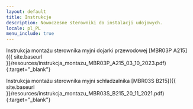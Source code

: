 ```yaml
---
layout: default
title: Instrukcje
description: Nowoczesne sterowniki do instalacji udojowych.
locale: pl_PL
menu_include: true
---
```

Instrukcja montażu sterownika myjni dojarki przewodowej [MBR03P A215]({{ site.baseurl }}/resources/instrukcja_montazu_MBR03P_A215_03_10_2023.pdf){:target="_blank"}

Instrukcja montażu sterownika myjni schładzalnika [MBR03S B215]({{ site.baseurl }}/resources/instrukcja_montazu_MBR03S_B215_20_11_2021.pdf){:target="_blank"}